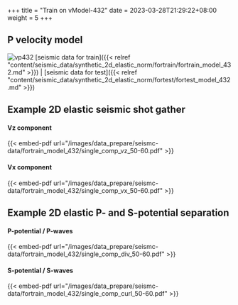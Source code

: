 +++
title = "Train on vModel-432"
date =  2023-03-28T21:29:22+08:00
weight = 5
+++

## P velocity model

![vp432](/images/data_prepare/velocity-model/vp_432.svg?width=40pc) 
[seismic data for train]({{< relref "content/seismic_data/synthetic_2d_elastic_norm/fortrain/fortrain_model_432.md" >}}) | 
[seismic data for test]({{< relref "content/seismic_data/synthetic_2d_elastic_norm/fortest/fortest_model_432.md" >}})
## Example 2D elastic seismic shot gather

#### Vz component 
{{< embed-pdf url="/images/data_prepare/seismc-data/fortrain_model_432/single_comp_vz_50-60.pdf" >}}

#### Vx component 
{{< embed-pdf url="/images/data_prepare/seismc-data/fortrain_model_432/single_comp_vx_50-60.pdf" >}}

## Example 2D elastic P- and S-potential separation


#### P-potential / P-waves 
{{< embed-pdf url="/images/data_prepare/seismc-data/fortrain_model_432/single_comp_div_50-60.pdf" >}}


#### S-potential / S-waves 
{{< embed-pdf url="/images/data_prepare/seismc-data/fortrain_model_432/single_comp_curl_50-60.pdf" >}}


